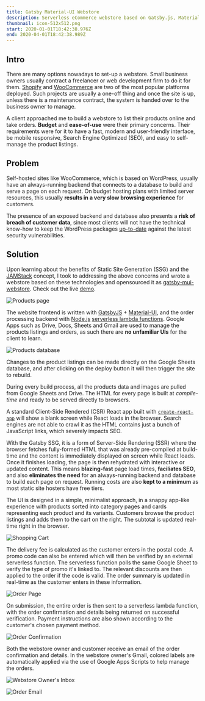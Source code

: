 ```yaml
---
title: Gatsby Material-UI Webstore
description: Serverless eCommerce webstore based on Gatsby.js, Material-UI, Google Apps.
thumbnail: icon-512x512.png
start: 2020-01-01T18:42:38.976Z
end: 2020-04-01T18:42:38.989Z
---
```

## Intro

There are many options nowadays to set-up a webstore. Small business owners usually contract a freelancer or web development firm to do it for them. [Shopify](https://www.shopify.com/) and [WooCommerce](https://woocommerce.com/) are two of the most popular platforms deployed. Such projects are usually a one-off thing and once the site is up, unless there is a maintenance contract, the system is handed over to the business owner to manage.

A client approached me to build a webstore to list their products online and take orders. **Budget** and **ease-of-use** were their primary concerns. Their requirements were for it to have a fast, modern and user-friendly interface, be mobile responsive, Search Engine Optimized (SEO), and easy to self-manage the product listings.

## Problem

Self-hosted sites like WooCommerce, which is based on WordPress, usually have an always-running backend that connects to a database to build and serve a page on each request. On budget hosting plans with limited server resources, this usually **results in a very slow browsing experience** for customers.

The presence of an exposed backend and database also presents a **risk of breach of customer data**, since most clients will not have the technical know-how to keep the WordPress packages [up-to-date](https://kinsta.com/blog/is-wordpress-secure/) against the latest security vulnerabilities.

## Solution

Upon learning about the benefits of Static Site Generation (SSG) and the [JAMStack](https://jamstack.org/) concept, I took to addressing the above concerns and wrote a webstore based on these technologies and opensourced it as [gatsby-mui-webstore](https://github.com/gatsbymuiwebstore/gatsby-mui-webstore). Check out the live [demo](https://gmws.netlify.app/).

![Products page](1.png "Products Page")

The website frontend is written with [GatsbyJS](https://www.gatsbyjs.com/) + [Material-UI](https://material-ui.com/), and the order processing backend with [Node.js](https://nodejs.org/en/) [serverless lambda functions](https://www.netlify.com/products/functions/). Google Apps such as Drive, Docs, Sheets and Gmail are used to manage the products listings and orders, as such there are **no unfamiliar UIs** for the client to learn.

![Products database](2.png "Products Database")

Changes to the product listings can be made directly on the Google Sheets database, and after clicking on the deploy button it will then trigger the site to rebuild.

During every build process, all the products data and images are pulled from Google Sheets and Drive. The HTML for every page is built at *compile-time* and ready to be served directly to browsers.

A standard Client-Side Rendered (CSR) React app built with [`create-react-app`](https://github.com/facebook/create-react-app) will show a blank screen while React loads in the browser. Search engines are not able to crawl it as the HTML contains just a bunch of JavaScript links, which severely impacts SEO.

With the Gatsby SSG, it is a form of Server-Side Rendering (SSR) where the browser fetches fully-formed HTML that was already pre-compiled at build-time and the content is immediately displayed on screen while React loads. Once it finishes loading, the page is then rehydrated with interactive or updated content. This means **blazing-fast** page load times, **faciliates SEO**, and also **eliminates the need** for an always-running backend and database to build each page on request. Running costs are also **kept to a minimum** as most static site hosters have free tiers.

The UI is designed in a simple, minimalist approach, in a snappy app-like experience with products sorted into category pages and cards representing each product and its variants. Customers browse the product listings and adds them to the cart on the right. The subtotal is updated real-time right in the browser.

![Shopping Cart](3.png "Shopping Cart")

The delivery fee is calculated as the customer enters in the postal code. A promo code can also be entered which will then be verified by an external serverless function. The serverless function polls the same Google Sheet to verify the type of promo it's linked to. The relevant discounts are then applied to the order if the code is valid. The order summary is updated in real-time as the customer enters in these information.

![Order Page](4.png "Order Page")

On submission, the entire order is then sent to a serverless lambda function, with the order confirmation and details being returned on successful verification. Payment instructions are also shown according to the customer's chosen payment method.

![Order Confirmation](5.png "Order Confirmation")

Both the webstore owner and customer receive an email of the order confirmation and details. In the webstore owner's Gmail, colored labels are automatically applied via the use of Google Apps Scripts to help manage the orders.

![Webstore Owner's Inbox](6.png "Webstore Owner's Inbox")

![Order Email](7.png "Order Email")